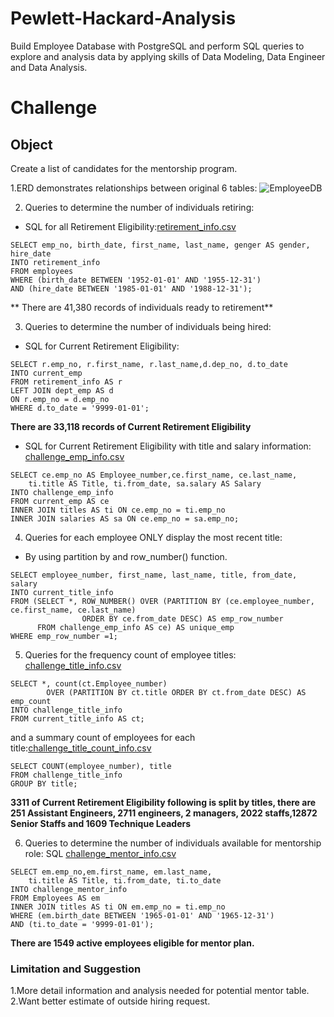 # Pewlett-Hackard-Analysis
Build Employee Database with PostgreSQL and perform SQL queries to explore and analysis data by applying skills of Data Modeling, Data Engineer and Data Analysis.

# Challenge

## Object

Create a list of candidates for the mentorship program.

1.ERD demonstrates relationships between original 6 tables:
![EmployeeDB](https://user-images.githubusercontent.com/59859527/75624222-53911e80-5b67-11ea-8f65-a86ac1c5beff.png)

2. Queries to determine the number of individuals retiring:

- SQL for all Retirement Eligibility:[retirement_info.csv](/Data/retirement_info.csv)

```
SELECT emp_no, birth_date, first_name, last_name, genger AS gender, hire_date
INTO retirement_info
FROM employees
WHERE (birth_date BETWEEN '1952-01-01' AND '1955-12-31')
AND (hire_date BETWEEN '1985-01-01' AND '1988-12-31');
```

** There are 41,380 records of individuals ready to retirement**

3. Queries to determine the number of individuals being hired:
- SQL for Current Retirement Eligibility:
```
SELECT r.emp_no, r.first_name, r.last_name,d.dep_no, d.to_date
INTO current_emp
FROM retirement_info AS r
LEFT JOIN dept_emp AS d
ON r.emp_no = d.emp_no
WHERE d.to_date = '9999-01-01';
```


**There are 33,118 records of Current Retirement Eligibility** 
- SQL for Current Retirement Eligibility with title and salary information:
[challenge_emp_info.csv](/Data/challenge_emp_info.csv)
```
SELECT ce.emp_no AS Employee_number,ce.first_name, ce.last_name, 
    ti.title AS Title, ti.from_date, sa.salary AS Salary
INTO challenge_emp_info
FROM current_emp AS ce
INNER JOIN titles AS ti ON ce.emp_no = ti.emp_no
INNER JOIN salaries AS sa ON ce.emp_no = sa.emp_no;

```
4. Queries for each employee ONLY display the most recent title:
- By using partition by and row_number() function.
```
SELECT employee_number, first_name, last_name, title, from_date, salary
INTO current_title_info
FROM (SELECT *, ROW_NUMBER() OVER (PARTITION BY (ce.employee_number, ce.first_name, ce.last_name)
                ORDER BY ce.from_date DESC) AS emp_row_number
      FROM challenge_emp_info AS ce) AS unique_emp  
WHERE emp_row_number =1;
```

5. Queries for the frequency count of employee titles:
[challenge_title_info.csv](/Data/challenge_title_info.csv)
```
SELECT *, count(ct.Employee_number) 
		OVER (PARTITION BY ct.title ORDER BY ct.from_date DESC) AS emp_count
INTO challenge_title_info
FROM current_title_info AS ct;
```
and a summary count of employees for each title:[challenge_title_count_info.csv](/Data/challenge_title_count_info.csv)
```
SELECT COUNT(employee_number), title
FROM challenge_title_info
GROUP BY title;
```
**3311 of Current Retirement Eligibility following is split by titles, there are 251 Assistant Engineers, 2711 engineers, 2 managers, 2022 staffs,12872 Senior Staffs and 1609 Technique Leaders**

6. Queries to determine the number of individuals available for mentorship role:
SQL [challenge_mentor_info.csv](/Data/challenge_mentor_info.csv)

```
SELECT em.emp_no,em.first_name, em.last_name, 
    ti.title AS Title, ti.from_date, ti.to_date
INTO challenge_mentor_info
FROM Employees AS em
INNER JOIN titles AS ti ON em.emp_no = ti.emp_no
WHERE (em.birth_date BETWEEN '1965-01-01' AND '1965-12-31')
AND (ti.to_date = '9999-01-01');
```
**There are 1549 active employees eligible for mentor plan.**

### Limitation and Suggestion
 
 1.More detail information and analysis needed for potential mentor table.
 2.Want better estimate of outside hiring request.
 
 
